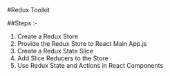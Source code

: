 #Redux Toolkit


##Steps :-
1. Create a Redux Store
2. Provide the Redux Store to React Main App.js
3. Create a Redux State Slice
4. Add Slice Reducers to the Store
5. Use Redux State and Actions in React Components

